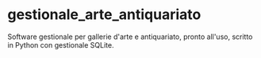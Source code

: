 # gestionale_arte_antiquariato
Software gestionale per gallerie d'arte e antiquariato,  pronto all'uso, scritto in Python con gestionale SQLite.
